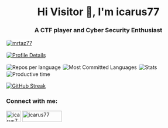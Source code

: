 <h1 align="center">Hi Visitor 👋, I'm icarus77</h1>
<h3 align="center">A CTF player and Cyber Security Enthusiast</h3>


<p align="left"> <a href="https://github.com/ryo-ma/github-profile-trophy"><img src="https://github-profile-trophy.vercel.app/?username=mrtaz77&theme=radical" alt="mrtaz77" style="border: 1px solid white; border-radius: 5px;"/></a> </p>


<!-- 
<div align="center" style="border:1px solid white; border-radius: 5px;"> -->

<!-- Profile Details -->
<p align="left"><a href="https://github.com/vn7n24fzkq/github-profile-summary-cards"><img src="http://github-profile-summary-cards.vercel.app/api/cards/profile-details?username=mrtaz77&theme=radical" alt="Profile Details" style="border: 1px solid white; border-radius: 5px;"></a></p>


<!-- Repos per language -->
<img src="http://github-profile-summary-cards.vercel.app/api/cards/repos-per-language?username=mrtaz77&theme=radical" alt="Repos per language" style="border: 1px solid white; border-radius: 5px;">

<!-- Most Committed Languages -->
<img src="http://github-profile-summary-cards.vercel.app/api/cards/most-commit-language?username=mrtaz77&theme=radical" alt="Most Committed Languages" style="border: 1px solid white; border-radius: 5px;">

<!-- Stats -->
<img src="http://github-profile-summary-cards.vercel.app/api/cards/stats?username=mrtaz77&theme=radical" alt="Stats" style="border: 1px solid white; border-radius: 5px;">

<!-- Productive time -->
<img src="http://github-profile-summary-cards.vercel.app/api/cards/productive-time?username=mrtaz77&theme=radical&utcOffset=6" alt="Productive time" style="border: 1px solid white; border-radius: 5px;">



[![GitHub Streak](https://streak-stats.demolab.com?user=mrtaz77&theme=radical)](https://git.io/streak-stats)


<!-- </div> -->

<h3 align="left">Connect with me:</h3>
<p align="left">
<a href="https://kaggle.com/icarus77" target="blank"><img align="center" src="https://raw.githubusercontent.com/rahuldkjain/github-profile-readme-generator/master/src/images/icons/Social/kaggle.svg" alt="icarus77" height="30" width="40" /></a> <a href="https://ctftime.org/user/152889" target="blank"><img align="center" src="https://encrypted-tbn0.gstatic.com/images?q=tbn:ANd9GcRBOzNfe5fwQhkTqjQVSSNP3AgqaSW29PQEUMDEGl4XpzsJcgHEdioPlAAgCayR_Op2Dw&usqp=CAU" alt="icarus77" height="30" width="108" /></a>


</p>